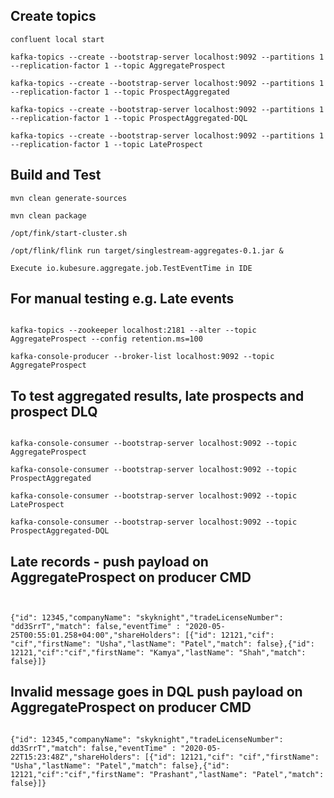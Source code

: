 

## Create topics

```
confluent local start

kafka-topics --create --bootstrap-server localhost:9092 --partitions 1 --replication-factor 1 --topic AggregateProspect

kafka-topics --create --bootstrap-server localhost:9092 --partitions 1 --replication-factor 1 --topic ProspectAggregated

kafka-topics --create --bootstrap-server localhost:9092 --partitions 1 --replication-factor 1 --topic ProspectAggregated-DQL

kafka-topics --create --bootstrap-server localhost:9092 --partitions 1 --replication-factor 1 --topic LateProspect

```

## Build and Test

``` 
mvn clean generate-sources

mvn clean package

/opt/fink/start-cluster.sh

/opt/flink/flink run target/singlestream-aggregates-0.1.jar &

Execute io.kubesure.aggregate.job.TestEventTime in IDE 

```

## For manual testing e.g. Late events 

```

kafka-topics --zookeeper localhost:2181 --alter --topic AggregateProspect --config retention.ms=100

kafka-console-producer --broker-list localhost:9092 --topic AggregateProspect

```

## To test aggregated results, late prospects and prospect DLQ  

```

kafka-console-consumer --bootstrap-server localhost:9092 --topic AggregateProspect

kafka-console-consumer --bootstrap-server localhost:9092 --topic ProspectAggregated

kafka-console-consumer --bootstrap-server localhost:9092 --topic LateProspect

kafka-console-consumer --bootstrap-server localhost:9092 --topic ProspectAggregated-DQL

```

## Late records - push payload on AggregateProspect on producer CMD

```


{"id": 12345,"companyName": "skyknight","tradeLicenseNumber": "dd3SrrT","match": false,"eventTime" : "2020-05-25T00:55:01.258+04:00","shareHolders": [{"id": 12121,"cif": "cif","firstName": "Usha","lastName": "Patel","match": false},{"id": 12121,"cif":"cif","firstName": "Kamya","lastName": "Shah","match": false}]}

```

## Invalid message goes in DQL push payload on AggregateProspect on producer CMD

```

{"id": 12345,"companyName": "skyknight","tradeLicenseNumber": dd3SrrT","match": false,"eventTime" : "2020-05-22T15:23:48Z","shareHolders": [{"id": 12121,"cif": "cif","firstName": "Usha","lastName": "Patel","match": false},{"id": 12121,"cif":"cif","firstName": "Prashant","lastName": "Patel","match": false}]}

```